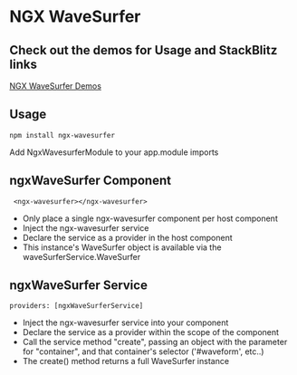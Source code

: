 # NGX WaveSurfer

## Check out the demos for Usage and StackBlitz links
[NGX WaveSurfer Demos](https://ngx-wavesurfer.web.app)

## Usage
```npm install ngx-wavesurfer```

Add NgxWavesurferModule to your app.module imports

## ngxWaveSurfer Component
``` <ngx-wavesurfer></ngx-wavesurfer>```
- Only place a single ngx-wavesurfer component per host component
- Inject the ngx-wavesurfer service
- Declare the service as a provider in the host component
- This instance's WaveSurfer object is available via the waveSurferService.WaveSurfer

## ngxWaveSurfer Service
``` providers: [ngxWaveSurferService] ```
- Inject the ngx-wavesurfer service into your component
- Declare the service as a provider within the scope of the component
- Call the service method "create", passing an object with the parameter for "container", and that container's selector ('#waveform', etc..)
- The create() method returns a full WaveSurfer instance
